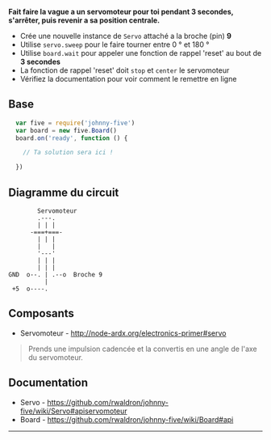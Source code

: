 **Fait faire la vague a un servomoteur pour toi pendant 3 secondes, s'arrêter, puis revenir a sa position centrale.**

- Crée une nouvelle instance de `Servo` attaché a la broche (pin) **9**
- Utilise `servo.sweep` pour le faire tourner entre 0 ° et 180 °
- Utilise `board.wait` pour appeler une fonction de rappel 'reset' au bout de **3 secondes**
- La fonction de rappel 'reset' doit `stop` et `center` le servomoteur
- Vérifiez la documentation pour voir comment le remettre en ligne

## Base

```js
  var five = require('johnny-five')
  var board = new five.Board()
  board.on('ready', function () {

    // Ta solution sera ici !

  })
```

## Diagramme du circuit

            Servomoteur
            .---.
            | | |
          -===+===-
            | | |
            |   |
            '---'
            | | |
            | | |
    GND  o--. | .--o  Broche 9
              |
     +5  o----.
    
    

## Composants

- Servomoteur - http://node-ardx.org/electronics-primer#servo

> Prends une impulsion cadencée et la convertis en une angle de l'axe du servomoteur.

## Documentation

- Servo - https://github.com/rwaldron/johnny-five/wiki/Servo#apiservomoteur
- Board - https://github.com/rwaldron/johnny-five/wiki/Board#api

* * *